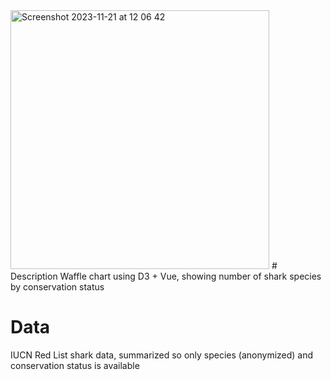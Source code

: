 <img width="414" alt="Screenshot 2023-11-21 at 12 06 42" src="https://github.com/jhjanicki/d3_vue_waffle/assets/6565011/a5a11809-2c9c-4bbb-b19f-698336dd8c15">
# Description
Waffle chart using D3 + Vue, showing number of shark species by conservation status

# Data
IUCN Red List shark data, summarized so only species (anonymized) and conservation status is available
